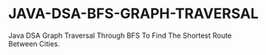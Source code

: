 # JAVA-DSA-BFS-GRAPH-TRAVERSAL
Java DSA Graph Traversal Through BFS To Find The Shortest Route Between Cities.
